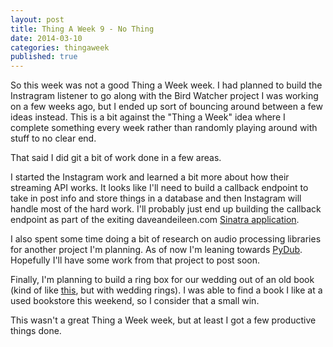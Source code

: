 ```yaml
---
layout: post
title: Thing A Week 9 - No Thing
date: 2014-03-10
categories: thingaweek
published: true
---
```


So this week was not a good Thing a Week week. I had planned to build the Instragram listener to go along with the Bird Watcher project I was working on a few weeks ago, but I ended up sort of bouncing around between a few ideas instead. This is a bit against the "Thing a Week" idea where I complete something every week rather than randomly playing around with stuff to no clear end.

That said I did git a bit of work done in a few areas. 

I started the Instagram work and learned a bit more about how their streaming API works. It looks like I'll need to build a callback endpoint to take in post info and store things in a database and then Instagram will handle most of the hard work. I'll probably just end up building the callback endpoint as part of the exiting daveandeileen.com [Sinatra application](https://github.com/dorkrawk/daveandeileen_site).

I also spent some time doing a bit of research on audio processing libraries for another project I'm planning. As of now I'm leaning towards [PyDub](http://pydub.com/). Hopefully I'll have some work from that project to post soon.

Finally, I'm planning to build a ring box for our wedding out of an old book (kind of like [this](http://cdn0.pairswellwithfood.com/wp-content/uploads/2012/11/Pommes-Frites-Flask-Book-Holder.jpg), but with wedding rings). I was able to find a book I like at a used bookstore this weekend, so I consider that a small win.

This wasn't a great Thing a Week week, but at least I got a few productive things done.